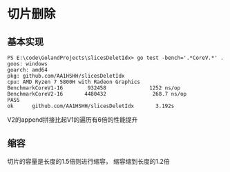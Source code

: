 # 切片删除

## 基本实现

```
PS E:\code\GolandProjects\slicesDeletIdx> go test -bench='.*CoreV.*' .
goos: windows
goarch: amd64
pkg: github.com/AA1HSHH/slicesDeletIdx
cpu: AMD Ryzen 7 5800H with Radeon Graphics
BenchmarkCoreV1-16        932458              1252 ns/op
BenchmarkCoreV2-16       4480432               268.7 ns/op
PASS
ok      github.com/AA1HSHH/slicesDeletIdx       3.192s

```


V2的append拼接比起V1的遍历有6倍的性能提升

## 缩容
切片的容量是长度的1.5倍则进行缩容， 缩容缩到长度的1.2倍